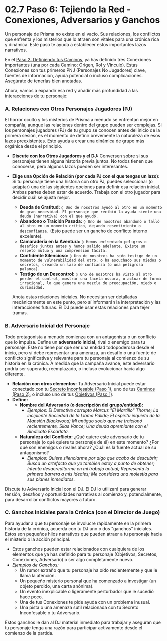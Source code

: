 # 02.7 Paso 6: Tejiendo la Red - Conexiones, Adversarios y Ganchos

Un personaje de Prisma no existe en el vacío. Sus relaciones, los conflictos que enfrenta y los misterios que lo atraen son vitales para una crónica rica y dinámica. Este paso te ayuda a establecer estos importantes lazos narrativos.

En el [Paso 2: Definiendo tus Caminos](./02.3_Paso_2_Definiendo_tus_Caminos.md), ya has definido tres Conexiones importantes (una por cada Camino: Origen, Rol y Vínculo). Estas Conexiones son tus primeros PNJ (Personajes No Jugadores) clave, fuentes de información, ayuda potencial o incluso complicaciones. Asegúrate de tenerlas bien anotadas.

Ahora, vamos a expandir esa red y añadir más profundidad a las interacciones de tu personaje:

### A. Relaciones con Otros Personajes Jugadores (PJ)

El horror oculto y los misterios de Prisma a menudo se enfrentan mejor en compañía, aunque las relaciones dentro del grupo pueden ser complejas. Si los personajes jugadores (PJ) de tu grupo se conocen antes del inicio de la primera sesión, es el momento de definir brevemente la naturaleza de esos lazos preexistentes. Esto ayuda a crear una dinámica de grupo más orgánica desde el principio.

*   **Discute con los Otros Jugadores y el DJ:** Conversen sobre si sus personajes tienen alguna historia previa juntos. No todos tienen que conocerse, pero algunos lazos pueden ser interesantes.
*   **Elige una Opción de Relación (por cada PJ con el que tengas un lazo):**
    Si tu personaje tiene una historia con otro PJ, puedes seleccionar (o adaptar) una de las siguientes opciones para definir esa relación inicial. Ambas partes deben estar de acuerdo. Trabaja con el otro jugador para decidir cuál se ajusta mejor.

    *   **Deuda de Gratitud:** `◊ Uno de nosotros ayudó al otro en un momento de gran necesidad. El personaje que recibió la ayuda siente una deuda (narrativa) con el que ayudó.`
    *   **Abandono o Traición Pasada:** `◊ Uno de nosotros abandonó o falló al otro en un momento crítico, dejando resentimiento o desconfianza.` (Esto puede ser un gancho de conflicto interno excelente).
    *   **Camaradería en la Aventura:** `◊ Hemos enfrentado peligros o desafíos juntos antes y hemos salido adelante. Existe un respeto mutuo y una comprensión tácita.`
    *   **Confidente Silencioso:** `◊ Uno de nosotros ha sido testigo de un momento de vulnerabilidad del otro, o ha escuchado sus miedos o secretos, creando un lazo de confianza (o una peligrosa palanca).`
    *   **Testigo de un Descontrol:** `◊ Uno de nosotros ha visto al otro perder el control, mostrar una faceta oscura, o actuar de forma irracional, lo que genera una mezcla de preocupación, miedo o curiosidad.`

    Anota estas relaciones iniciales. No necesitan ser detalladas mecánicamente en este punto, pero sí informarán la interpretación y las interacciones futuras. El DJ puede usar estas relaciones para tejer tramas.

### B. Adversario Inicial del Personaje

Todo protagonista a menudo comienza con un antagonista o un conflicto que lo impulsa. Define un **adversario inicial**, rival o enemigo para tu personaje. Este no tiene por qué ser una entidad todopoderosa desde el inicio, pero sí debe representar una amenaza, un desafío o una fuente de conflicto significativa y relevante para tu personaje al comienzo de su historia en la crónica. A medida que la campaña avance, este adversario podría ser superado, reemplazado, o incluso evolucionar hacia algo diferente.

*   **Relación con otros elementos:** Tu Adversario Inicial puede estar conectado con tu [Secreto Inconfesable (Paso 1)](./02.2_Paso_1_Concepto_Objetivos_y_Secreto_Inconfesable.md), uno de tus [Caminos (Paso 2)](./02.3_Paso_2_Definiendo_tus_Caminos.md), o incluso uno de tus [Objetivos (Paso 1)](./02.2_Paso_1_Concepto_Objetivos_y_Secreto_Inconfesable.md).
*   **Define:**
    *   **Nombre del Adversario (o descripción del grupo/entidad):**
        *   *Ejemplos: El Detective corrupto Marcus "El Martillo" Thorne; La incipiente Sociedad de la Llama Pálida; El espíritu inquieto de la Mansión Blackwood; Mi antiguo socio que me traicionó recientemente, Silas Vance; Una deuda apremiante con el Sindicato Escarlata.*
    *   **Naturaleza del Conflicto:** ¿Qué quiere este adversario de tu personaje (o qué quiere tu personaje de él) en este momento? ¿Por qué son enemigos o rivales ahora? ¿Cuál es la fuente actual de su antagonismo?
        *   *Ejemplos: Quiere silenciarme por algo que acabo de descubrir; Busca un artefacto que yo también estoy a punto de obtener; Intenta desacreditarme en mi trabajo actual; Representa la primera barrera a mis ideales; Me considera una molestia para sus planes inmediatos.*

Discute tu Adversario Inicial con el DJ. El DJ lo utilizará para generar tensión, desafíos y oportunidades narrativas al comienzo y, potencialmente, para desarrollar conflictos mayores a futuro.

### C. Ganchos Iniciales para la Crónica (con el Director de Juego)

Para ayudar a que tu personaje se involucre rápidamente en la primera historia de la crónica, acuerda con tu DJ uno o dos "ganchos" iniciales. Estos son pequeños hilos narrativos que pueden atraer a tu personaje hacia el misterio o la acción principal.

*   Estos ganchos pueden estar relacionados con cualquiera de los elementos que ya has definido para tu personaje (Objetivos, Secretos, Conexiones, Adversario) o ser algo completamente nuevo.
*   *Ejemplos de Ganchos:*
    *   Un rumor extraño que tu personaje ha oído recientemente y que le llama la atención.
    *   Un pequeño misterio personal que ha comenzado a investigar (un objeto perdido, una carta anónima).
    *   Un evento inexplicable o ligeramente perturbador que le sucedió hace poco.
    *   Una de tus Conexiones te pide ayuda con un problema inusual.
    *   Una pista o una amenaza sutil relacionada con tu Secreto Inconfesable o tu Adversario.

Estos ganchos le dan al DJ material inmediato para trabajar y aseguran que tu personaje tenga una razón para participar activamente desde el comienzo de la partida.
